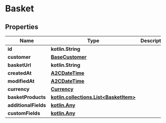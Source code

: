 
# Basket

## Properties
| Name | Type | Description | Notes |
| ------------ | ------------- | ------------- | ------------- |
| **id** | **kotlin.String** |  |  [optional] |
| **customer** | [**BaseCustomer**](BaseCustomer.md) |  |  [optional] |
| **basketUrl** | **kotlin.String** |  |  [optional] |
| **createdAt** | [**A2CDateTime**](A2CDateTime.md) |  |  [optional] |
| **modifiedAt** | [**A2CDateTime**](A2CDateTime.md) |  |  [optional] |
| **currency** | [**Currency**](Currency.md) |  |  [optional] |
| **basketProducts** | [**kotlin.collections.List&lt;BasketItem&gt;**](BasketItem.md) |  |  [optional] |
| **additionalFields** | [**kotlin.Any**](.md) |  |  [optional] |
| **customFields** | [**kotlin.Any**](.md) |  |  [optional] |



